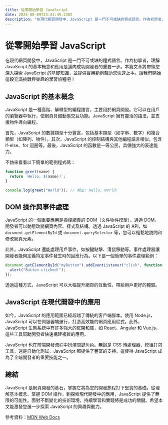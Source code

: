 ```yaml
---
title: 從零開始學習 JavaScript
date: 2025-08-09T23:41:49.230Z
description: "在現代網頁開發中，JavaScript 是一門不可或缺的程式語言。作為初學者，理解 JavaScript 的基本概念和應用是邁向成功開發者的重要一步。本篇文章將帶領您深入探索 JavaScript 的基礎知識，並提供實用範例幫助您快速上手。讓我們開始這段充滿挑戰與樂趣的學習旅程吧！"
---
```


# 從零開始學習 JavaScript

在現代網頁開發中，JavaScript 是一門不可或缺的程式語言。作為初學者，理解 JavaScript 的基本概念和應用是邁向成功開發者的重要一步。本篇文章將帶領您深入探索 JavaScript 的基礎知識，並提供實用範例幫助您快速上手。讓我們開始這段充滿挑戰與樂趣的學習旅程吧！

## JavaScript 的基本概念

JavaScript 是一種高階、解釋型的編程語言，主要用於網頁開發。它可以在用戶的瀏覽器中執行，使網頁具備動態交互功能。JavaScript 擁有靈活的語法，並支援物件導向編程。

首先，JavaScript 的數據類型十分豐富，包括基本類型（如字串、數字）和複合類型（如陣列、物件）。其次，JavaScript 的控制結構與其他編程語言相似，包含 if-else、for 迴圈等。最後，JavaScript 的函數是一等公民，具備強大的表達能力。

不妨來看看以下簡單的範例程式碼：

```javascript
function greet(name) {
  return `Hello, ${name}!`;
}

console.log(greet("World")); // 輸出: Hello, World!
```

## DOM 操作與事件處理

JavaScript 的一個重要應用是操控網頁的 DOM（文件物件模型）。通過 DOM，開發者可以動態改變網頁內容、樣式及結構。透過 JavaScript 的 API，如 `document.getElementById` 或 `document.querySelector` 等，您可以輕鬆地訪問和修改網頁元素。

此外，JavaScript 還能處理用戶事件，如按鍵點擊、滑鼠移動等。事件處理器讓開發者能夠定義特定事件發生時的回應行為。以下是一個簡單的事件處理範例：

```javascript
document.getElementById("myButton").addEventListener("click", function() {
  alert("Button clicked!");
});
```

透過這種方式，JavaScript 可以大幅提升網頁的互動性，帶給用戶更好的體驗。

## JavaScript 在現代開發中的應用

如今，JavaScript 的應用範圍已經超越了傳統的客戶端腳本。使用 Node.js，JavaScript 可以在伺服器端運行，打造高效能的網頁應用程式。此外，JavaScript 生態系統中有許多強大的框架和庫，如 React、Angular 和 Vue.js，這些工具幫助開發者快速構建複雜的應用。

JavaScript 也在前端開發流程中扮演關鍵角色。無論是 CSS 預處理器、模組打包工具，還是自動化測試，JavaScript 都提供了豐富的支持。這使得 JavaScript 成為了全端開發者的重要技能之一。

## 總結

JavaScript 是網頁開發的基石，掌握它將為您的開發旅程打下堅實的基礎。從理解基本概念、掌握 DOM 操作，到探索現代開發中的應用，JavaScript 提供了無限的可能性。面對不斷變化的技術環境，持續學習和實踐將是成功的關鍵。希望本文能激發您進一步探索 JavaScript 的興趣與動力。

參考資料：[MDN Web Docs](https://developer.mozilla.org/zh-TW/docs/Web/JavaScript)